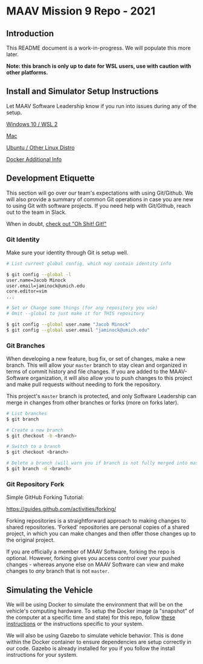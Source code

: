# MAAV Mission 9 Repo - 2021

## Introduction
This README document is a work-in-progress. We will populate this more later.

**Note: this branch is only up to date for WSL users, use with caution with other platforms.**

## Install and Simulator Setup Instructions

Let MAAV Software Leadership know if you run into issues during any of the setup.

[Windows 10 / WSL 2](docs/WSL.md)

[Mac](docs/Mac.md)

[Ubuntu / Other Linux Distro](docs/Linux.md)

[Docker Additional Info](docs/Docker.md)

## Development Etiquette

This section will go over our team's expectations with using Git/Github.
We will also provide a summary of common Git operations in case you are
new to using Git with software projects. If you need help with Git/Github,
reach out to the team in Slack.

When in doubt, [check out "Oh Shit! Git!"](https://ohshitgit.com)

### Git Identity

Make sure your identity through Git is setup well.

```bash
# List current global config, which may contain identity info

$ git config --global -l
user.name=Jacob Minock
user.email=jaminock@umich.edu
core.editor=vim
...

# Set or Change some things (for any repository you use)
# Omit --global to just make it for THIS repository

$ git config --global user.name "Jacob Minock"
$ git config --global user.email "jaminock@umich.edu"
```

### Git Branches

When developing a new feature, bug fix, or set of changes, make a new branch.
This will allow your `master` branch to stay clean and organized in terms of
commit history and file changes. If you are added to the MAAV-Software organization,
it will also allow you to push changes to this project and make pull requests
without needing to fork the repository.

This project's `master` branch is protected, and only Software Leadership can merge
in changes from other branches or forks (more on forks later).

```bash
# List branches
$ git branch

# Create a new branch
$ git checkout -b <branch>

# Switch to a branch
$ git checkout <branch>

# Delete a branch (will warn you if branch is not fully merged into master)
$ git branch -d <branch>
```

### Git Repository Fork

Simple GitHub Forking Tutorial:

https://guides.github.com/activities/forking/

Forking repositories is a straightforward approach to making changes to shared repositories.
'Forked' repositories are personal copies of a shared project, in which you can make changes
and then offer those changes up to the original project.

If you are officially a member of MAAV Software, forking the repo is optional. However, forking
gives you access control over your pushed changes - whereas anyone else on MAAV Software
can view and make changes to *any* branch that is not `master`.

## Simulating the Vehicle

We will be using Docker to simulate the environment that will be on the
vehicle's computing hardware. To setup the Docker image (a "snapshot" of the
computer at a specific time and state) for this repo, follow
[these instructions](docs/Docker.md) or the instructions specific to your system.

We will also be using Gazebo to simulate vehicle behavior. This is done within
the Docker container to ensure dependencies are setup correctly in our code.
Gazebo is already installed for you if you follow the install instructions for
your system.
